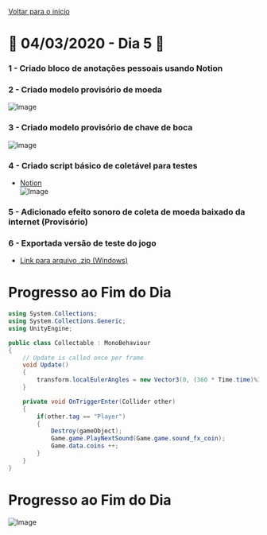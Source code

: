 [Voltar para o início](../../README.md)
# :calendar: 04/03/2020 - Dia 5 :calendar:
### 1 - Criado bloco de anotações pessoais usando **Notion**
### 2 - Criado modelo provisório de **moeda**
![Image](../Images/04-03-2020/coin.png)
### 3 - Criado modelo provisório de **chave de boca**
![Image](../Images/04-03-2020/wrench.png)
### 4 - Criado script básico de coletável para testes
* [Notion](https://www.notion.so/)<br/>
![Image](../Images/04-03-2020/notion.png)
### 5 - Adicionado efeito sonoro de coleta de moeda baixado da internet (Provisório)
### 6 - Exportada versão de teste do jogo 
* [Link para arquivo .zip (Windows)](/GitHub/Exports/04-03-2020-Windows.zip)
# Progresso ao Fim do Dia


```cs
using System.Collections;
using System.Collections.Generic;
using UnityEngine;

public class Collectable : MonoBehaviour
{
    // Update is called once per frame
    void Update()
    {
        transform.localEulerAngles = new Vector3(0, (360 * Time.time)%360, 0);
    }

    private void OnTriggerEnter(Collider other)
    {
        if(other.tag == "Player")
        {
            Destroy(gameObject);
            Game.game.PlayNextSound(Game.game.sound_fx_coin);
            Game.data.coins ++;
        }
    }
}
```
# Progresso ao Fim do Dia
![Image](../Images/03-03-2020/end_1.png)